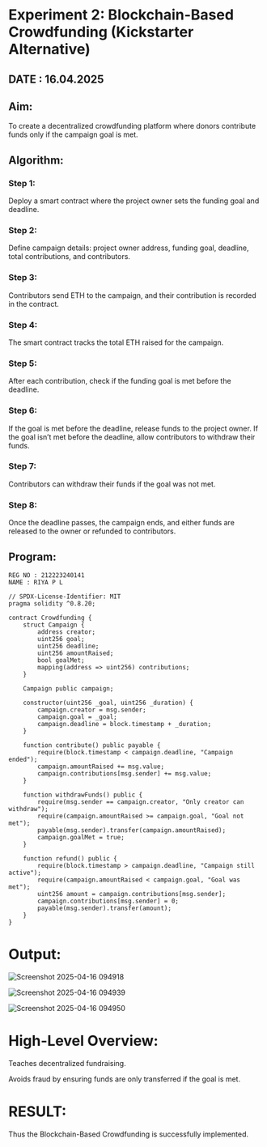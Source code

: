 # Experiment 2: Blockchain-Based Crowdfunding (Kickstarter Alternative)
## DATE : 16.04.2025
## Aim:
To create a decentralized crowdfunding platform where donors contribute funds only if the campaign goal is met.

## Algorithm:
### Step 1:
Deploy a smart contract where the project owner sets the funding goal and deadline.

### Step 2:
Define campaign details: project owner address, funding goal, deadline, total contributions, and contributors.

### Step 3:
Contributors send ETH to the campaign, and their contribution is recorded in the contract.

### Step 4:
The smart contract tracks the total ETH raised for the campaign.

### Step 5:
After each contribution, check if the funding goal is met before the deadline.

### Step 6:
If the goal is met before the deadline, release funds to the project owner. If the goal isn’t met before the deadline, allow contributors to withdraw their funds.

### Step 7:
Contributors can withdraw their funds if the goal was not met.

### Step 8:
Once the deadline passes, the campaign ends, and either funds are released to the owner or refunded to contributors.

## Program:
```
REG NO : 212223240141
NAME : RIYA P L

// SPDX-License-Identifier: MIT
pragma solidity ^0.8.20;

contract Crowdfunding {
    struct Campaign {
        address creator;
        uint256 goal;
        uint256 deadline;
        uint256 amountRaised;
        bool goalMet;
        mapping(address => uint256) contributions;
    }

    Campaign public campaign;

    constructor(uint256 _goal, uint256 _duration) {
        campaign.creator = msg.sender;
        campaign.goal = _goal;
        campaign.deadline = block.timestamp + _duration;
    }

    function contribute() public payable {
        require(block.timestamp < campaign.deadline, "Campaign ended");
        campaign.amountRaised += msg.value;
        campaign.contributions[msg.sender] += msg.value;
    }

    function withdrawFunds() public {
        require(msg.sender == campaign.creator, "Only creator can withdraw");
        require(campaign.amountRaised >= campaign.goal, "Goal not met");
        payable(msg.sender).transfer(campaign.amountRaised);
        campaign.goalMet = true;
    }

    function refund() public {
        require(block.timestamp > campaign.deadline, "Campaign still active");
        require(campaign.amountRaised < campaign.goal, "Goal was met");
        uint256 amount = campaign.contributions[msg.sender];
        campaign.contributions[msg.sender] = 0;
        payable(msg.sender).transfer(amount);
    }
}
```
# Output:
![Screenshot 2025-04-16 094918](https://github.com/user-attachments/assets/615e7834-a661-4485-9f3b-a9484b38df23)

![Screenshot 2025-04-16 094939](https://github.com/user-attachments/assets/da372534-870e-4301-a71b-57a9788b969d)

![Screenshot 2025-04-16 094950](https://github.com/user-attachments/assets/1a4175ff-7350-46fb-a2e6-4bf59ad8c892)

# High-Level Overview:
Teaches decentralized fundraising.


Avoids fraud by ensuring funds are only transferred if the goal is met.

# RESULT: 
Thus the Blockchain-Based Crowdfunding is successfully implemented.
